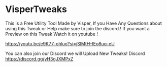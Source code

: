 # VisperTweaks
This is a Free Utility Tool Made by Visper, If you Have Any Questions about using this Tweak or Help make sure to join the discord.!
If you want a Preview on this Tweak Watch it on youtube !

https://youtu.be/e9K77-ohluo?si=jSlMtH-IEo8uq-eU

You can also join our Discord we will Upload New Tweaks!
Discord 
https://discord.gg/yH3gJXMPxZ
